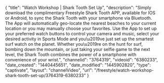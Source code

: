 {
    "title": "Watch Workshop | Shark Tooth Set Up",
    "description": "Simply download the complimentary Freestyle Shark Tooth APP, available for IOS or Android, to sync the Shark Tooth with your smartphone via Bluetooth. The App will automatically geo-locate the nearest beaches to your current location or you may manually choose your favorites. Use the App to set up your preferred watch buttons to control your camera and music, select your desired activity in Sports Mode and you\u2019ve just set up the smartest surf watch on the planet. Whether you\u2019re on the hunt for surf, bombing down the mountain, or just taking your selfie game to the next level, the Shark Tooth combines the power of a smartphone with convenience of your wrist.",
    "channelid": "3764319",
    "videoid": "6380233",
    "date_created": "1440445651",
    "date_modified": "1445902820",
    "type": "captivate",
    "layout": "channelVideo",
    "url": "\/freestyle\/watch-workshop-shark-tooth-set-up\/3764319-6380233"
}